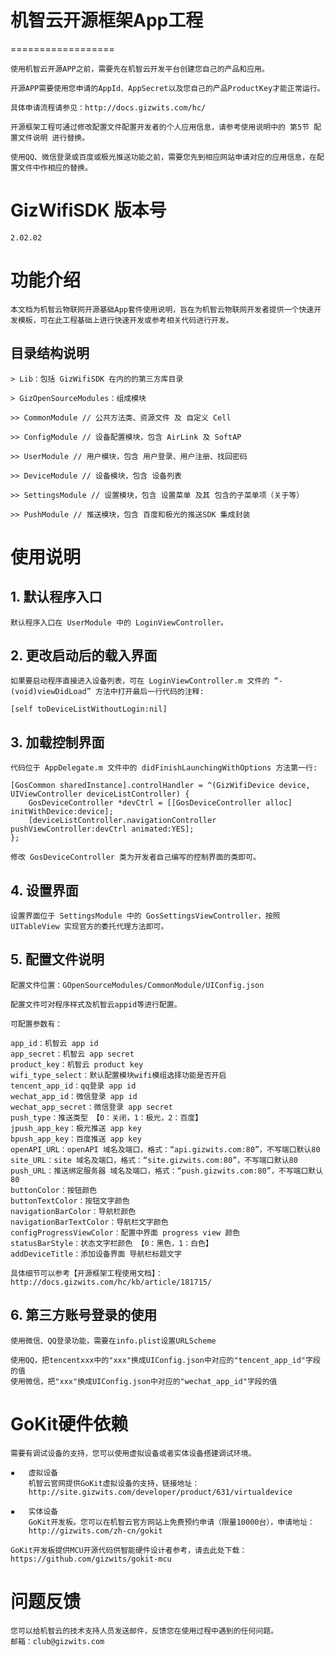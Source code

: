 # 机智云开源框架App工程
==================

    使用机智云开源APP之前，需要先在机智云开发平台创建您自己的产品和应用。

    开源APP需要使用您申请的AppId、AppSecret以及您自己的产品ProductKey才能正常运行。

    具体申请流程请参见：http://docs.gizwits.com/hc/

    开源框架工程可通过修改配置文件配置开发者的个人应用信息，请参考使用说明中的 第5节 配置文件说明 进行替换。

    使用QQ、微信登录或百度或极光推送功能之前，需要您先到相应网站申请对应的应用信息，在配置文件中作相应的替换。


# GizWifiSDK 版本号

    2.02.02


# 功能介绍

    本文档为机智云物联网开源基础App套件使用说明，旨在为机智云物联网开发者提供一个快速开发模板，可在此工程基础上进行快速开发或参考相关代码进行开发。

## 目录结构说明

    > Lib：包括 GizWifiSDK 在内的的第三方库目录

    > GizOpenSourceModules：组成模块

    >> CommonModule // 公共方法类、资源文件 及 自定义 Cell
    
    >> ConfigModule // 设备配置模块，包含 AirLink 及 SoftAP
    
    >> UserModule // 用户模块，包含 用户登录、用户注册、找回密码
    
    >> DeviceModule // 设备模块，包含 设备列表
    
    >> SettingsModule // 设置模块，包含 设置菜单 及其 包含的子菜单项（关于等）

    >> PushModule // 推送模块，包含 百度和极光的推送SDK 集成封装
    
    
# 使用说明

## 1. 默认程序入口
    
    默认程序入口在 UserModule 中的 LoginViewController。

## 2. 更改启动后的载入界面
    
    如果要启动程序直接进入设备列表，可在 LoginViewController.m 文件的 “- (void)viewDidLoad” 方法中打开最后一行代码的注释:

	[self toDeviceListWithoutLogin:nil]


## 3. 加载控制界面
    
    代码位于 AppDelegate.m 文件中的 didFinishLaunchingWithOptions 方法第一行:

	[GosCommon sharedInstance].controlHandler = ^(GizWifiDevice device, UIViewController deviceListController) {
		GosDeviceController *devCtrl = [[GosDeviceController alloc] initWithDevice:device];
		[deviceListController.navigationController pushViewController:devCtrl animated:YES];
	};

    修改 GosDeviceController 类为开发者自己编写的控制界面的类即可。

## 4. 设置界面
    
    设置界面位于 SettingsModule 中的 GosSettingsViewController，按照 UITableView 实现官方的委托代理方法即可。

## 5. 配置文件说明

    配置文件位置：GOpenSourceModules/CommonModule/UIConfig.json

    配置文件可对程序样式及机智云appid等进行配置。

    可配置参数有：

	app_id：机智云 app id
	app_secret：机智云 app secret
	product_key：机智云 product key
	wifi_type_select：默认配置模块wifi模组选择功能是否开启
	tencent_app_id：qq登录 app id
	wechat_app_id：微信登录 app id
	wechat_app_secret：微信登录 app secret
	push_type：推送类型 【0：关闭，1：极光，2：百度】
	jpush_app_key：极光推送 app key
	bpush_app_key：百度推送 app key
	openAPI_URL：openAPI 域名及端口，格式：“api.gizwits.com:80”，不写端口默认80
	site_URL：site 域名及端口，格式：“site.gizwits.com:80”，不写端口默认80
	push_URL：推送绑定服务器 域名及端口，格式：“push.gizwits.com:80”，不写端口默认80
	buttonColor：按钮颜色
	buttonTextColor：按钮文字颜色
	navigationBarColor：导航栏颜色
	navigationBarTextColor：导航栏文字颜色
	configProgressViewColor：配置中界面 progress view 颜色
	statusBarStyle：状态文字栏颜色 【0：黑色，1：白色】
	addDeviceTitle：添加设备界面 导航栏标题文字

    具体细节可以参考【开源框架工程使用文档】：http://docs.gizwits.com/hc/kb/article/181715/

## 6. 第三方账号登录的使用

    使用微信、QQ登录功能，需要在info.plist设置URLScheme

    使用QQ，把tencentxxx中的"xxx"换成UIConfig.json中对应的"tencent_app_id"字段的值
    使用微信，把"xxx"换成UIConfig.json中对应的"wechat_app_id"字段的值

# GoKit硬件依赖

    需要有调试设备的支持，您可以使用虚拟设备或者实体设备搭建调试环境。

    ▪	虚拟设备
        机智云官网提供GoKit虚拟设备的支持，链接地址：
        http://site.gizwits.com/developer/product/631/virtualdevice

    ▪	实体设备
        GoKit开发板。您可以在机智云官方网站上免费预约申请（限量10000台），申请地址：
        http://gizwits.com/zh-cn/gokit

    GoKit开发板提供MCU开源代码供智能硬件设计者参考，请去此处下载：https://github.com/gizwits/gokit-mcu


# 问题反馈

    您可以给机智云的技术支持人员发送邮件，反馈您在使用过程中遇到的任何问题。
    邮箱：club@gizwits.com

    
